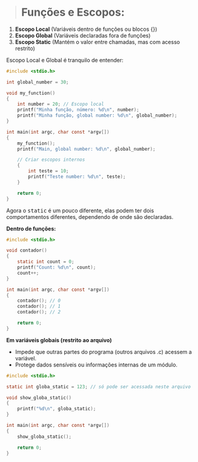 > # Funções e Escopos:

1. **Escopo Local** (Variáveis dentro de funções ou blocos {})
2. **Escopo Global** (Variáveis declaradas fora de funções)
3. **Escopo Static** (Mantém o valor entre chamadas, mas com acesso restrito)

Escopo Local e Global é tranquilo de entender:

```c
#include <stdio.h>

int global_number = 30;

void my_function()
{
    int number = 20; // Escopo local
    printf("Minha função, número: %d\n", number);
    printf("Minha função, global number: %d\n", global_number);
}

int main(int argc, char const *argv[])
{
    my_function();
    printf("Main, global number: %d\n", global_number);

    // Criar escopos internos
    {
        int teste = 10;
        printf("Teste number: %d\n", teste);
    }

    return 0;
}
```

Agora o <kbd>static</kbd> é um pouco diferente, elas podem ter dois comportamentos diferentes, dependendo de onde são declaradas.


**Dentro de funções:**

```c
#include <stdio.h>

void contador()
{
    static int count = 0;
    printf("Count: %d\n", count);
    count++;
}

int main(int argc, char const *argv[])
{
    contador(); // 0
    contador(); // 1
    contador(); // 2

    return 0;
}
```

**Em variáveis globais (restrito ao arquivo)**
* Impede que outras partes do programa (outros arquivos .c) acessem a variável.
* Protege dados sensíveis ou informações internas de um módulo.

```c
#include <stdio.h>

static int globa_static = 123; // só pode ser acessada neste arquivo

void show_globa_static()
{
    printf("%d\n", globa_static);
}

int main(int argc, char const *argv[])
{
    show_globa_static();

    return 0;
}
```
